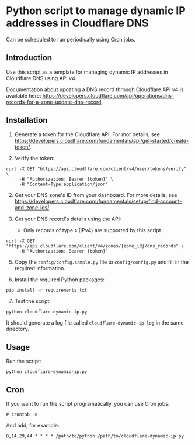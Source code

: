 # Python script to manage dynamic IP addresses in Cloudflare DNS

Can be scheduled to run periodically using Cron jobs.

## Introduction

Use this script as a template for managing dynamic IP addresses in Cloudflare DNS using API v4.

Documentation about updating a DNS record through Cloudflare API v4 is available here: https://developers.cloudflare.com/api/operations/dns-records-for-a-zone-update-dns-record.

## Installation

1. Generate a token for the Cloudflare API. For mor details, see https://developers.cloudflare.com/fundamentals/api/get-started/create-token/.

2. Verify the token:

```shell
curl -X GET "https://api.cloudflare.com/client/v4/user/tokens/verify" \
     -H "Authorization: Bearer {token}" \
     -H "Content-Type:application/json"
```

2. Get your DNS zone's ID from your dashboard. For more details, see https://developers.cloudflare.com/fundamentals/setup/find-account-and-zone-ids/.

3. Get your DNS record's details using the API:

    - Only records of type `A` (IPv4) are supported by this script.

```shell
curl -X GET "https://api.cloudflare.com/client/v4/zones/{zone_id}/dns_records" \
     -H "Authorization: Bearer {token}"
```

5. Copy the `config/config.sample.py` file to `config/config.py` and fill in the required information.

6. Install the required Python packages:

```shell
pip install -r requirements.txt
```

7. Test the script:

```shell
python cloudflare-dynamic-ip.py
```

It should generate a log file called `cloudflare-dynamic-ip.log` in the same directory.

## Usage

Run the script:

```shell
python cloudflare-dynamic-ip.py
```

## Cron

If you want to run the script programatically, you can use Cron jobs:

```console
# crontab -e
```

And add, for example:

```shell
0,14,29,44 * * * * /path/to/python /path/to/cloudflare-dynamic-ip.py
```
